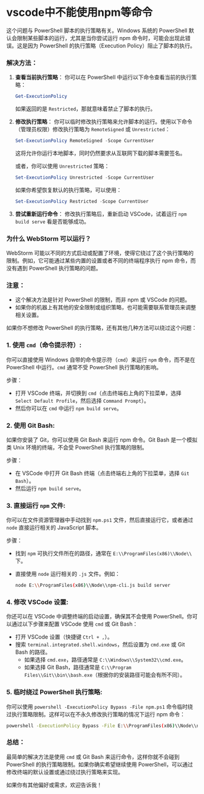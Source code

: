 # vscode中不能使用npm等命令

这个问题与 PowerShell 脚本的执行策略有关。Windows 系统的 PowerShell 默认会限制某些脚本的运行，尤其是当你尝试运行 npm 命令时，可能会出现此错误。这是因为 PowerShell 的执行策略（Execution Policy）阻止了脚本的执行。

### 解决方法：

1. **查看当前执行策略**：
你可以在 PowerShell 中运行以下命令查看当前的执行策略：
    
    ```powershell
    Get-ExecutionPolicy
    
    ```
    
    如果返回的是 `Restricted`，那就意味着禁止了脚本的执行。
    
2. **修改执行策略**：
你可以临时修改执行策略来允许脚本的运行。使用以下命令（管理员权限）修改执行策略为 `RemoteSigned` 或 `Unrestricted`：
    
    ```powershell
    Set-ExecutionPolicy RemoteSigned -Scope CurrentUser
    
    ```
    
    这将允许你运行本地脚本，同时仍然要求从互联网下载的脚本需要签名。
    
    或者，你可以使用 `Unrestricted` 策略：
    
    ```powershell
    Set-ExecutionPolicy Unrestricted -Scope CurrentUser
    
    ```
    
    如果你希望恢复默认的执行策略，可以使用：
    
    ```powershell
    Set-ExecutionPolicy Restricted -Scope CurrentUser
    
    ```
    
3. **尝试重新运行命令**：
修改执行策略后，重新启动 VSCode，试着运行 `npm build serve` 看是否能够成功。

### 为什么 WebStorm 可以运行？

WebStorm 可能以不同的方式启动或配置了环境，使得它绕过了这个执行策略的限制。例如，它可能通过某些内置的设置或者不同的终端程序执行 npm 命令，而没有遇到 PowerShell 执行策略的问题。

### 注意：

- 这个解决方法是针对 PowerShell 的限制，而非 npm 或 VSCode 的问题。
- 如果你的机器上有其他的安全限制或组织策略，也可能需要联系管理员来调整相关设置。

如果你不想修改 PowerShell 的执行策略，还有其他几种方法可以绕过这个问题：

### 1. **使用 `cmd`（命令提示符）**:

你可以直接使用 Windows 自带的命令提示符（`cmd`）来运行 `npm` 命令，而不是在 PowerShell 中运行。`cmd` 通常不受 PowerShell 执行策略的影响。

步骤：

- 打开 VSCode 终端，并切换到 `cmd`（点击终端右上角的下拉菜单，选择 `Select Default Profile`，然后选择 `Command Prompt`）。
- 然后你可以在 `cmd` 中运行 `npm build serve`。

### 2. **使用 Git Bash**:

如果你安装了 Git，你可以使用 Git Bash 来运行 npm 命令。Git Bash 是一个模拟类 Unix 环境的终端，不会受 PowerShell 执行策略的限制。

步骤：

- 在 VSCode 中打开 Git Bash 终端（点击终端右上角的下拉菜单，选择 `Git Bash`）。
- 然后运行 `npm build serve`。

### 3. **直接运行 `npm` 文件**:

你可以在文件资源管理器中手动找到 `npm.ps1` 文件，然后直接运行它，或者通过 `node` 直接运行相关的 JavaScript 脚本。

步骤：

- 找到 `npm` 可执行文件所在的路径，通常在 `E:\\ProgramFiles(x86)\\Node\\` 下。
- 直接使用 `node` 运行相关的 `.js` 文件。例如：
    
    ```bash
    node E:\\ProgramFiles(x86)\\Node\\npm-cli.js build server
    
    ```
    

### 4. **修改 VSCode 设置**:

你还可以在 VSCode 中调整终端的启动设置，确保其不会使用 PowerShell。你可以通过以下步骤来配置 VSCode 使用 `cmd` 或 Git Bash：

- 打开 VSCode 设置（快捷键 `Ctrl + ,`）。
- 搜索 `terminal.integrated.shell.windows`，然后设置为 `cmd.exe` 或 Git Bash 的路径。
    - 如果选择 `cmd.exe`，路径通常是 `C:\\Windows\\System32\\cmd.exe`。
    - 如果选择 Git Bash，路径通常是 `C:\\Program Files\\Git\\bin\\bash.exe`（根据你的安装路径可能会有所不同）。

### 5. **临时绕过 PowerShell 执行策略**:

你可以使用 `powershell -ExecutionPolicy Bypass -File npm.ps1` 命令临时绕过执行策略限制。这样可以在不永久修改执行策略的情况下运行 npm 命令：

```bash
powershell -ExecutionPolicy Bypass -File E:\\ProgramFiles(x86)\\Node\\npm.ps1 build server

```

### 总结：

最简单的解决方法是使用 `cmd` 或 Git Bash 来运行命令，这样你就不会碰到 PowerShell 的执行策略限制。如果你确实希望继续使用 PowerShell，可以通过修改终端的默认设置或通过绕过执行策略来实现。

如果你有其他偏好或需求，欢迎告诉我！